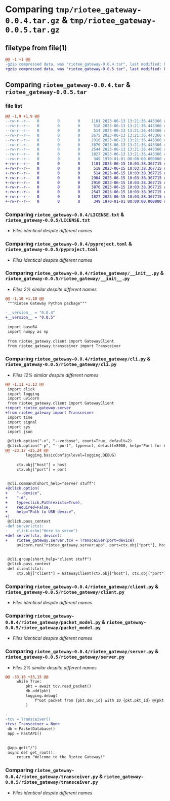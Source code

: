 # Comparing `tmp/riotee_gateway-0.0.4.tar.gz` & `tmp/riotee_gateway-0.0.5.tar.gz`

## filetype from file(1)

```diff
@@ -1 +1 @@
-gzip compressed data, was "riotee_gateway-0.0.4.tar", last modified: Fri Jan  1 00:00:00 2016, max compression
+gzip compressed data, was "riotee_gateway-0.0.5.tar", last modified: Fri Jan  1 00:00:00 2016, max compression
```

## Comparing `riotee_gateway-0.0.4.tar` & `riotee_gateway-0.0.5.tar`

### file list

```diff
@@ -1,9 +1,9 @@
--rw-r--r--   0        0        0     1101 2023-06-13 13:21:36.443366 riotee_gateway-0.0.4/LICENSE.txt
--rw-r--r--   0        0        0      518 2023-06-13 13:21:36.443366 riotee_gateway-0.0.4/pyproject.toml
--rw-r--r--   0        0        0      514 2023-06-13 13:21:36.443366 riotee_gateway-0.0.4/riotee_gateway/__init__.py
--rw-r--r--   0        0        0     2675 2023-06-13 13:21:36.443366 riotee_gateway-0.0.4/riotee_gateway/cli.py
--rw-r--r--   0        0        0     2910 2023-06-13 13:21:36.443366 riotee_gateway-0.0.4/riotee_gateway/client.py
--rw-r--r--   0        0        0     3876 2023-06-13 13:21:36.443366 riotee_gateway-0.0.4/riotee_gateway/packet_model.py
--rw-r--r--   0        0        0     2544 2023-06-13 13:21:36.443366 riotee_gateway-0.0.4/riotee_gateway/server.py
--rw-r--r--   0        0        0     1827 2023-06-13 13:21:36.443366 riotee_gateway-0.0.4/riotee_gateway/transceiver.py
--rw-r--r--   0        0        0      349 1970-01-01 00:00:00.000000 riotee_gateway-0.0.4/PKG-INFO
+-rw-r--r--   0        0        0     1101 2023-06-15 10:03:38.367715 riotee_gateway-0.0.5/LICENSE.txt
+-rw-r--r--   0        0        0      518 2023-06-15 10:03:38.367715 riotee_gateway-0.0.5/pyproject.toml
+-rw-r--r--   0        0        0      514 2023-06-15 10:03:38.367715 riotee_gateway-0.0.5/riotee_gateway/__init__.py
+-rw-r--r--   0        0        0     2904 2023-06-15 10:03:38.367715 riotee_gateway-0.0.5/riotee_gateway/cli.py
+-rw-r--r--   0        0        0     2910 2023-06-15 10:03:38.367715 riotee_gateway-0.0.5/riotee_gateway/client.py
+-rw-r--r--   0        0        0     3876 2023-06-15 10:03:38.367715 riotee_gateway-0.0.5/riotee_gateway/packet_model.py
+-rw-r--r--   0        0        0     2547 2023-06-15 10:03:38.367715 riotee_gateway-0.0.5/riotee_gateway/server.py
+-rw-r--r--   0        0        0     1827 2023-06-15 10:03:38.367715 riotee_gateway-0.0.5/riotee_gateway/transceiver.py
+-rw-r--r--   0        0        0      349 1970-01-01 00:00:00.000000 riotee_gateway-0.0.5/PKG-INFO
```

### Comparing `riotee_gateway-0.0.4/LICENSE.txt` & `riotee_gateway-0.0.5/LICENSE.txt`

 * *Files identical despite different names*

### Comparing `riotee_gateway-0.0.4/pyproject.toml` & `riotee_gateway-0.0.5/pyproject.toml`

 * *Files identical despite different names*

### Comparing `riotee_gateway-0.0.4/riotee_gateway/__init__.py` & `riotee_gateway-0.0.5/riotee_gateway/__init__.py`

 * *Files 2% similar despite different names*

```diff
@@ -1,10 +1,10 @@
 """Riotee Gateway Python package"""
 
-__version__ = "0.0.4"
+__version__ = "0.0.5"
 
 import base64
 import numpy as np
 
 from riotee_gateway.client import GatewayClient
 from riotee_gateway.transceiver import Transceiver
```

### Comparing `riotee_gateway-0.0.4/riotee_gateway/cli.py` & `riotee_gateway-0.0.5/riotee_gateway/cli.py`

 * *Files 12% similar despite different names*

```diff
@@ -1,11 +1,13 @@
 import click
 import logging
 import uvicorn
 from riotee_gateway.client import GatewayClient
+import riotee_gateway.server
+from riotee_gateway import Transceiver
 import time
 import signal
 import sys
 import json
 
 @click.option("-v", "--verbose", count=True, default=2)
 @click.option("-p", "--port", type=int, default=8000, help="Port for API server")
@@ -23,17 +25,24 @@
         logging.basicConfig(level=logging.DEBUG)
 
     ctx.obj["host"] = host
     ctx.obj["port"] = port
 
 
 @cli.command(short_help="server stuff")
+@click.option(
+    "--device",
+    "-d",
+    type=click.Path(exists=True),
+    required=False,
+    help="Path to USB device",
+)
 @click.pass_context
-def server(ctx):
-    click.echo("Here to serve")
+def server(ctx, device):
+    riotee_gateway.server.tcv = Transceiver(port=device)
     uvicorn.run("riotee_gateway.server:app", port=ctx.obj["port"], host=ctx.obj["host"])
 
 
 @cli.group(short_help="client stuff")
 @click.pass_context
 def client(ctx):
     ctx.obj["client"] = GatewayClient(ctx.obj["host"], ctx.obj["port"])
```

### Comparing `riotee_gateway-0.0.4/riotee_gateway/client.py` & `riotee_gateway-0.0.5/riotee_gateway/client.py`

 * *Files identical despite different names*

### Comparing `riotee_gateway-0.0.4/riotee_gateway/packet_model.py` & `riotee_gateway-0.0.5/riotee_gateway/packet_model.py`

 * *Files identical despite different names*

### Comparing `riotee_gateway-0.0.4/riotee_gateway/server.py` & `riotee_gateway-0.0.5/riotee_gateway/server.py`

 * *Files 2% similar despite different names*

```diff
@@ -33,16 +33,15 @@
     while True:
         pkt = await tcv.read_packet()
         db.add(pkt)
         logging.debug(
             f"Got packet from {pkt.dev_id} with ID {pkt.pkt_id} @{pkt.timestamp}"
         )
 
-
-tcv = Transceiver()
+tcv: Transceiver = None
 db = PacketDatabase()
 app = FastAPI()
 
 
 @app.get("/")
 async def get_root():
     return "Welcome to the Riotee Gateway!"
```

### Comparing `riotee_gateway-0.0.4/riotee_gateway/transceiver.py` & `riotee_gateway-0.0.5/riotee_gateway/transceiver.py`

 * *Files identical despite different names*

